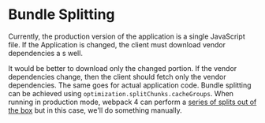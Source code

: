 # Bundle Splitting

Currently, the production version of the application is a single JavaScript file. If the Application is changed, the client must download vendor dependencies a s well.

It would be better to download only the changed portion. If the vendor dependencies change, then the client should fetch only the vendor dependencies. The same goes for actual application code. Bundle splitting can be achieved using `optimization.splitChunks.cacheGroups`. When running in production mode, webpack 4 can perform a [series of splits out of the box](https://gist.github.com/sokra/1522d586b8e5c0f5072d7565c2bee693) but in this case, we'll do something manually. 

